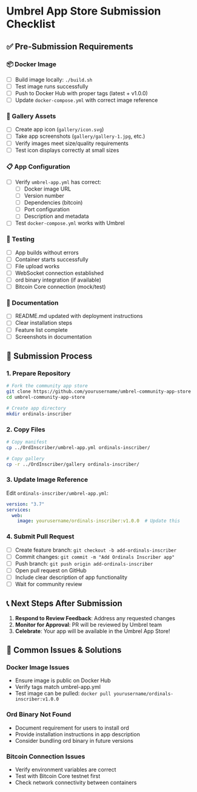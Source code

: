 # Umbrel App Store Submission Checklist

## ✅ Pre-Submission Requirements

### 📦 Docker Image
- [ ] Build image locally: `./build.sh`
- [ ] Test image runs successfully
- [ ] Push to Docker Hub with proper tags (latest + v1.0.0)
- [ ] Update `docker-compose.yml` with correct image reference

### 🎨 Gallery Assets  
- [ ] Create app icon (`gallery/icon.svg`)
- [ ] Take app screenshots (`gallery/gallery-1.jpg`, etc.)
- [ ] Verify images meet size/quality requirements
- [ ] Test icon displays correctly at small sizes

### 📋 App Configuration
- [ ] Verify `umbrel-app.yml` has correct:
  - [ ] Docker image URL
  - [ ] Version number
  - [ ] Dependencies (bitcoin)
  - [ ] Port configuration
  - [ ] Description and metadata
- [ ] Test `docker-compose.yml` works with Umbrel

### 🧪 Testing
- [ ] App builds without errors
- [ ] Container starts successfully  
- [ ] File upload works
- [ ] WebSocket connection established
- [ ] ord binary integration (if available)
- [ ] Bitcoin Core connection (mock/test)

### 📝 Documentation
- [ ] README.md updated with deployment instructions
- [ ] Clear installation steps
- [ ] Feature list complete
- [ ] Screenshots in documentation

## 🚀 Submission Process

### 1. Prepare Repository
```bash
# Fork the community app store
git clone https://github.com/yourusername/umbrel-community-app-store
cd umbrel-community-app-store

# Create app directory
mkdir ordinals-inscriber
```

### 2. Copy Files
```bash
# Copy manifest
cp ../OrdInscriber/umbrel-app.yml ordinals-inscriber/

# Copy gallery
cp -r ../OrdInscriber/gallery ordinals-inscriber/
```

### 3. Update Image Reference
Edit `ordinals-inscriber/umbrel-app.yml`:
```yaml
version: "3.7"
services:
  web:
    image: yourusername/ordinals-inscriber:v1.0.0  # Update this
```

### 4. Submit Pull Request
- [ ] Create feature branch: `git checkout -b add-ordinals-inscriber`
- [ ] Commit changes: `git commit -m "Add Ordinals Inscriber app"`
- [ ] Push branch: `git push origin add-ordinals-inscriber`
- [ ] Open pull request on GitHub
- [ ] Include clear description of app functionality
- [ ] Wait for community review

## 📞 Next Steps After Submission

1. **Respond to Review Feedback**: Address any requested changes
2. **Monitor for Approval**: PR will be reviewed by Umbrel team
3. **Celebrate**: Your app will be available in the Umbrel App Store!

## 🔧 Common Issues & Solutions

### Docker Image Issues
- Ensure image is public on Docker Hub
- Verify tags match umbrel-app.yml
- Test image can be pulled: `docker pull yourusername/ordinals-inscriber:v1.0.0`

### Ord Binary Not Found
- Document requirement for users to install ord
- Provide installation instructions in app description
- Consider bundling ord binary in future versions

### Bitcoin Connection Issues  
- Verify environment variables are correct
- Test with Bitcoin Core testnet first
- Check network connectivity between containers
